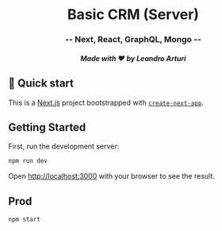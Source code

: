 <h1 align="center">
  Basic CRM (Server)
</h1>

<h3 align="center">
  -- Next, React, GraphQL, Mongo --
</h3>

<h5 align="center">
  Made with ❤️ by Leandro Arturi
</h5>

## 🚀 Quick start

This is a [Next.js](https://nextjs.org/) project bootstrapped with [`create-next-app`](https://github.com/vercel/next.js/tree/canary/packages/create-next-app).

## Getting Started

First, run the development server:

```bash
npm run dev
```

Open [http://localhost:3000](http://localhost:3000) with your browser to see the result.

## Prod

```bash
npm start
```
